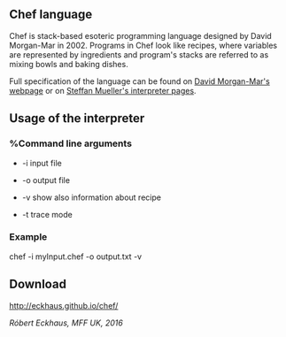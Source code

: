 ## Chef language
Chef is stack-based esoteric programming language designed by David Morgan-Mar in 2002. Programs in Chef look like recipes,
where variables are represented by ingredients and program's stacks are referred to as mixing bowls and baking dishes.

Full specification of the language can be found on [David Morgan-Mar's webpage](http://www.dangermouse.net/esoteric/chef.html) or
on [Steffan Mueller's interpreter pages](http://search.cpan.org/~smueller/Acme-Chef/lib/Acme/Chef.pm).
## Usage of the interpreter
### %Command line arguments

* -i <file> input file

* -o <file> output file

* -v show also information about recipe

* -t trace mode
### Example
chef -i myInput.chef -o output.txt -v

## Download
http://eckhaus.github.io/chef/

<i>Róbert Eckhaus, MFF UK, 2016</i>

